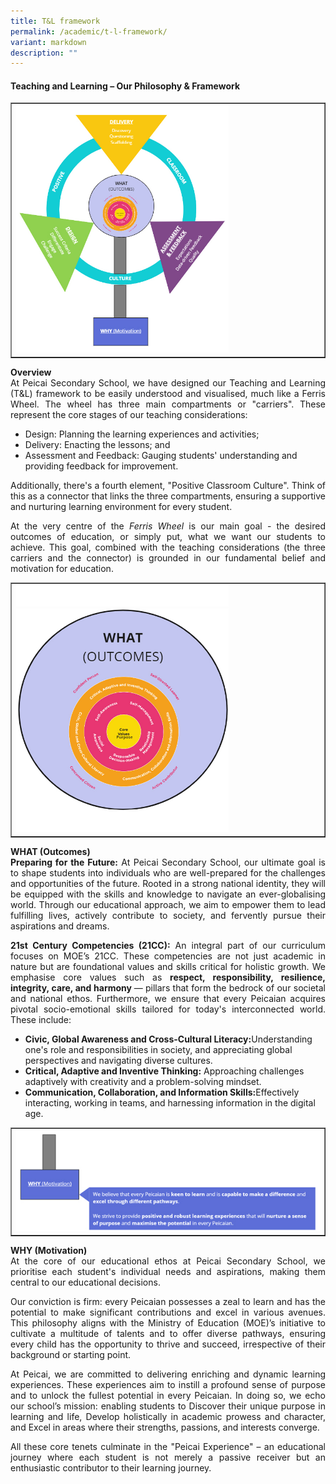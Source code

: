 ```yaml
---
title: T&L framework
permalink: /academic/t-l-framework/
variant: markdown
description: ""
---
```

<h4><strong>Teaching and Learning – Our Philosophy &amp; Framework</strong></h4>
<table style="border-collapse: collapse; width: 100%;" border="1">
<tbody>
<tr>
<td style="width: 100%;"><img style="width: 70%;" src="/images/T_and_L_1.jpg"></td>
</tr>
</tbody>
</table>
<p align="justify"><b>Overview</b><br>At Peicai Secondary School, we have designed our Teaching and Learning (T&amp;L) framework to be easily understood and visualised, much like a Ferris Wheel. The wheel has three main compartments or "carriers". These represent the core stages of our teaching considerations:</p>
<ul>
<li>Design: Planning the learning experiences and activities;</li>
<li>Delivery: Enacting the lessons; and</li>
<li>Assessment and Feedback: Gauging students' understanding and providing feedback for improvement.</li></ul>
<p align="justify">Additionally, there's a fourth element, "Positive Classroom Culture". Think of this as a connector that links the three compartments, ensuring a supportive and nurturing learning environment for every student.</p>
<p align="justify">At the very centre of the <i>Ferris Wheel</i> is our main goal - the desired outcomes of education, or simply put, what we want our students to achieve. This goal, combined with the teaching considerations (the three carriers and the connector) is grounded in our fundamental belief and motivation for education.</p>
<table style="border-collapse: collapse; width: 100%;" border="1">
<tbody>
<tr>
<td style="width: 100%;"><img style="width: 70%;" src="/images/T_and_L_2.jpg"></td>
</tr>
</tbody>
</table>
<p align="justify"><b>WHAT (Outcomes)</b><br><b>Preparing for the Future:</b> At Peicai Secondary School, our ultimate goal is to shape students into individuals who are well-prepared for the challenges and opportunities of the future. Rooted in a strong national identity, they will be equipped with the skills and knowledge to navigate an ever-globalising world. Through our educational approach, we aim to empower them to lead fulfilling lives, actively contribute to society, and fervently pursue their aspirations and dreams.</p>
<p align="justify"><b>21st Century Competencies (21CC):</b> An integral part of our curriculum focuses on MOE’s 21CC. These competencies are not just academic in nature but are foundational values and skills critical for holistic growth. We emphasise core values such as <b>respect, responsibility, resilience, integrity, care, and harmony </b>— pillars that form the bedrock of our societal and national ethos. Furthermore, we ensure that every Peicaian acquires pivotal socio-emotional skills tailored for today's interconnected world. These include:</p>
<ul>
	<li><b>Civic, Global Awareness and Cross-Cultural Literacy:</b>Understanding one's role and responsibilities in society, and appreciating global perspectives and navigating diverse cultures.</li>
	<li><b>Critical, Adaptive and Inventive Thinking:</b>  Approaching challenges adaptively with creativity and a problem-solving mindset.</li>
	<li><b>Communication, Collaboration, and Information Skills:</b>Effectively interacting, working in teams, and harnessing information in the digital age.</li></ul>
<table style="border-collapse: collapse; width: 100%;" border="1">
<tbody>
<tr>
<td style="width: 100%;"><img style="width: 100%;" src="/images/T_and_L_3.jpg"></td>
</tr>
</tbody>
</table>
<p align="justify"><b>WHY (Motivation)</b><br>At the core of our educational ethos at Peicai Secondary School, we prioritise each student's individual needs and aspirations, making them central to our educational decisions.</p>
<p align="justify">Our conviction is firm: every Peicaian possesses a zeal to learn and has the potential to make significant contributions and excel in various avenues. This philosophy aligns with the Ministry of Education (MOE)’s initiative to cultivate a multitude of talents and to offer diverse pathways, ensuring every child has the opportunity to thrive and succeed, irrespective of their background or starting point.</p>
<p align="justify">At Peicai, we are committed to delivering enriching and dynamic learning experiences. These experiences aim to instill a profound sense of purpose and to unlock the fullest potential in every Peicaian. In doing so, we echo our school’s mission: enabling students to Discover their unique purpose in learning and life, Develop holistically in academic prowess and character, and Excel in areas where their strengths, passions, and interests converge.</p>
<p align="justify">All these core tenets culminate in the "Peicai Experience" – an educational journey where each student is not merely a passive receiver but an enthusiastic contributor to their learning journey.</p>